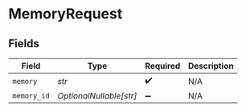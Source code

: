 # MemoryRequest


## Fields

| Field                   | Type                    | Required                | Description             |
| ----------------------- | ----------------------- | ----------------------- | ----------------------- |
| `memory`                | *str*                   | :heavy_check_mark:      | N/A                     |
| `memory_id`             | *OptionalNullable[str]* | :heavy_minus_sign:      | N/A                     |